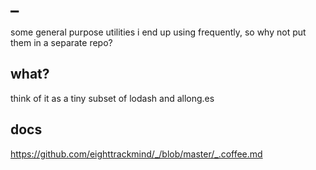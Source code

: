 _
=====================

some general purpose utilities i end up using frequently, so why not put them in a separate repo?

## what?

think of it as a tiny subset of lodash and allong.es

## docs

https://github.com/eighttrackmind/_/blob/master/_.coffee.md